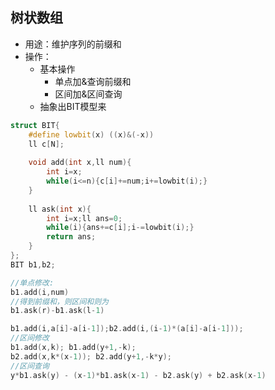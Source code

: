 ## 树状数组

- 用途：维护序列的前缀和
- 操作：
    - 基本操作
        - 单点加&查询前缀和
        - 区间加&区间查询
    - 抽象出BIT模型来

```c++
struct BIT{
	#define lowbit(x) ((x)&(-x))
	ll c[N];
	
	void add(int x,ll num){
		int i=x;
		while(i<=n){c[i]+=num;i+=lowbit(i);}
	}
	
	ll ask(int x){
		int i=x;ll ans=0;
		while(i){ans+=c[i];i-=lowbit(i);}
		return ans;
	}
};
BIT b1,b2;

//单点修改: 
b1.add(i,num)
//得到前缀和，则区间和则为 
b1.ask(r)-b1.ask(l-1)

b1.add(i,a[i]-a[i-1]);b2.add(i,(i-1)*(a[i]-a[i-1]));
//区间修改
b1.add(x,k); b1.add(y+1,-k);
b2.add(x,k*(x-1)); b2.add(y+1,-k*y);
//区间查询
y*b1.ask(y) - (x-1)*b1.ask(x-1) - b2.ask(y) + b2.ask(x-1)
```

## 